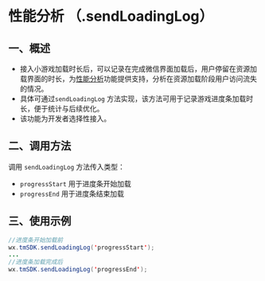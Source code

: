 # 性能分析 （.sendLoadingLog）

## 一、概述

* 接入小游戏加载时长后，可以记录在完成微信界面加载后，用户停留在资源加载界面的时长，为[性能分析](../indicator-description/performance-analysis.md)功能提供支持，分析在资源加载阶段用户访问流失的情况。
* 具体可通过`sendLoadingLog` 方法实现，该方法可用于记录游戏进度条加载时长，便于统计与后续优化。
* 该功能为开发者选择性接入。

## **二、调用方法**

调用 `sendLoadingLog` 方法传入类型：

* `progressStart` 用于进度条开始加载
* `progressEnd` 用于进度条结束加载

## **三、使用示例**

```java
//进度条开始加载前
wx.tmSDK.sendLoadingLog('progressStart');
...
//进度条加载完成后
wx.tmSDK.sendLoadingLog('progressEnd');
```



